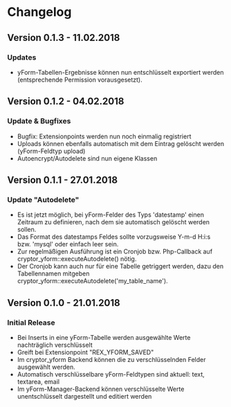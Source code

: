 Changelog
=========

Version 0.1.3 - 11.02.2018
------------------------------

### Updates

* yForm-Tabellen-Ergebnisse können nun entschlüsselt exportiert werden (entsprechende Permission vorausgesetzt).


Version 0.1.2 - 04.02.2018
------------------------------

### Update & Bugfixes

* Bugfix: Extensionpoints werden nun noch einmalig registriert
* Uploads können ebenfalls automatisch mit dem Eintrag gelöscht werden (yForm-Feldtyp upload)
* Autoencrypt/Autodelete sind nun eigene Klassen


Version 0.1.1 - 27.01.2018
------------------------------

### Update "Autodelete"

* Es ist jetzt möglich, bei yForm-Felder des Typs 'datestamp' einen Zeitraum zu definieren, nach dem sie automatisch gelöscht werden sollen.
* Das Format des datestamps Feldes sollte vorzugsweise Y-m-d H:i:s bzw. 'mysql' oder einfach leer sein.
* Zur regelmäßigen Ausführung ist ein Cronjob bzw. Php-Callback auf cryptor_yform::executeAutodelete() nötig.
* Der Cronjob kann auch nur für eine Tabelle getriggert werden, dazu den Tabellennamen mitgeben cryptor_yform::executeAutodelete('my_table_name').

Version 0.1.0 - 21.01.2018
------------------------------

### Initial Release

* Bei Inserts in eine yForm-Tabelle werden ausgewählte Werte nachträglich verschlüsselt
* Greift bei Extensionpoint "REX_YFORM_SAVED"
* Im cryptor_yform Backend können die zu verschlüsselnden Felder ausgewählt werden.
* Automatisch verschlüsselbare yForm-Feldtypen sind aktuell: text, textarea, email
* Im yForm-Manager-Backend können verschlüsselte Werte unentschlüsselt dargestellt und editiert werden 


